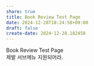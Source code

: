```yaml
---
share: true
title: Book Review Test Page
date: 2024-12-28T18:24:58+09:00
draft: false
create-date: 2024-12-28.182458
---
```

Book Review Test Page  
제발 서브메뉴 지원되어라.